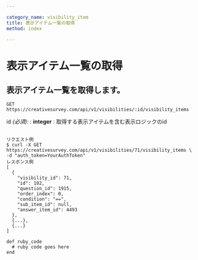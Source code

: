```yaml
---

category_name: visibility_item
title: 表示アイテム一覧の取得
method: index

---
```


# 表示アイテム一覧の取得

## 表示アイテム一覧を取得します。

`GET https://creativesurvey.com/api/v1/visibilities/:id/visibility_items`

id _(必須)_:
: __integer__
: 取得する表示アイテムを含む表示ロジックのid

~~~

リクエスト例
$ curl -X GET https://creativesurvey.com/api/v1/visibilities/71/visibility_items \
-d "auth_token=YourAuthToken"
レスポンス例
[
  {
    "visibility_id": 71,
    "id": 102,
    "question_id": 1915,
    "order_index": 0,
    "condition": "==",
    "sub_item_id": null,
    "answer_item_id": 4493
  },
  {...},
  {...}
]

~~~

~~~
def ruby_code
  # ruby code goes here
end
~~~

